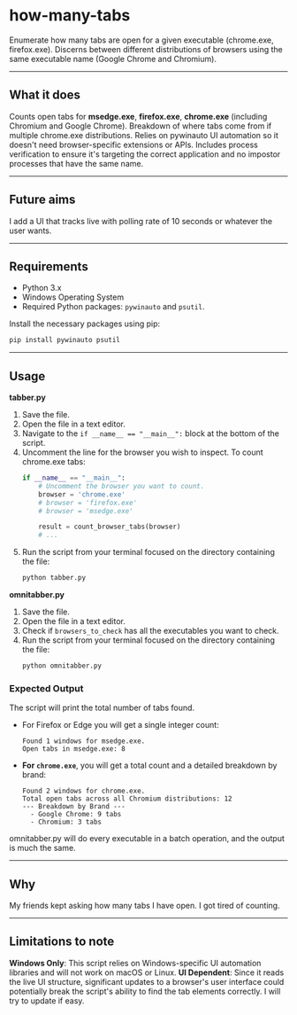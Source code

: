 # how-many-tabs
Enumerate how many tabs are open for a given executable (chrome.exe, firefox.exe). Discerns between different distributions of browsers using the same executable name (Google Chrome and Chromium).

---

## What it does
Counts open tabs for **msedge.exe**, **firefox.exe**, **chrome.exe** (including Chromium and Google Chrome).
Breakdown of where tabs come from if multiple chrome.exe distributions.
Relies on pywinauto UI automation so it doesn't need browser-specific extensions or APIs.
Includes process verification to ensure it's targeting the correct application and no impostor processes that have the same name.

---

## Future aims
I add a UI that tracks live with polling rate of 10 seconds or whatever the user wants.

---

## Requirements

-   Python 3.x
-   Windows Operating System
-   Required Python packages: `pywinauto` and `psutil`.

Install the necessary packages using pip:
```bash
pip install pywinauto psutil
```

---

## Usage

**tabber.py**
1.  Save the file.
2.  Open the file in a text editor.
3.  Navigate to the `if __name__ == "__main__":` block at the bottom of the script.
4.  Uncomment the line for the browser you wish to inspect. To count chrome.exe tabs:
    ```python
    if __name__ == "__main__":
        # Uncomment the browser you want to count.
        browser = 'chrome.exe'
        # browser = 'firefox.exe'
        # browser = 'msedge.exe'
    
        result = count_browser_tabs(browser)
        # ...
    ```
5.  Run the script from your terminal focused on the directory containing the file:
    ```bash
    python tabber.py
    ```

**omnitabber.py**
1.  Save the file.
2.  Open the file in a text editor.
3.  Check if `browsers_to_check` has all the executables you want to check.
4.  Run the script from your terminal focused on the directory containing the file:
    ```bash
    python omnitabber.py
    ```

### Expected Output

The script will print the total number of tabs found.

-   For Firefox or Edge you will get a single integer count:
    ```
    Found 1 windows for msedge.exe.
    Open tabs in msedge.exe: 8
    ```
-   **For `chrome.exe`**, you will get a total count and a detailed breakdown by brand:
    ```
    Found 2 windows for chrome.exe.
    Total open tabs across all Chromium distributions: 12
    --- Breakdown by Brand ---
      - Google Chrome: 9 tabs
      - Chromium: 3 tabs
    ```

omnitabber.py will do every executable in a batch operation, and the output is much the same.

---

## Why

My friends kept asking how many tabs I have open. I got tired of counting.

---

## Limitations to note

**Windows Only**: This script relies on Windows-specific UI automation libraries and will not work on macOS or Linux.
**UI Dependent**: Since it reads the live UI structure, significant updates to a browser's user interface could potentially break the script's ability to find the tab elements correctly. I will try to update if easy.
